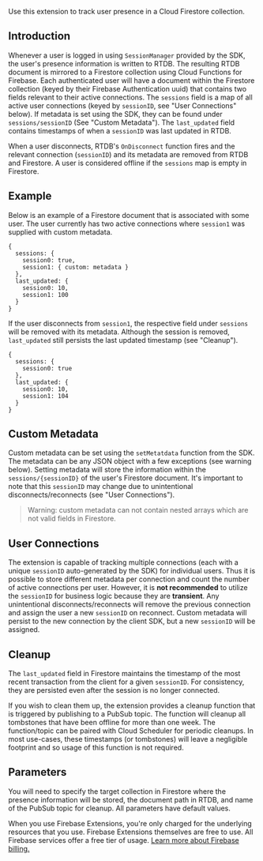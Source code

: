 Use this extension to track user presence in a Cloud Firestore collection.

## Introduction
Whenever a user is logged in using `SessionManager` provided by the SDK, the user's presence information is written to RTDB. The resulting RTDB document is mirrored to a Firestore collection using Cloud Functions for Firebase. Each authenticated user will have a document within the Firestore collection (keyed by their Firebase Authentication uuid) that contains two fields relevant to their active connections. The `sessions` field is a map of all active user connections (keyed by `sessionID`, see "User Connections" below). If metadata is set using the SDK, they can be found under `sessions/sessionID` (See "Custom Metadata"). The `last_updated` field contains timestamps of when a `sessionID` was last updated in RTDB.
 
 When a user disconnects, RTDB's `OnDisconnect` function fires and the relevant connection (`sessionID`) and its metadata are removed from RTDB and Firestore. A user is considered offline if the `sessions` map is empty in Firestore.
 
 ## Example
 
 Below is an example of a Firestore document that is associated with some user. The user currently has two active connections where `session1` was supplied with custom metadata.

```
{ 
  sessions: {
    session0: true,
    session1: { custom: metadata }
  },
  last_updated: {
    session0: 10,
    session1: 100
  }
}
```
If the user disconnects from `session1`, the respective field under `sessions` will be removed with its metadata. Although the session is removed, `last_updated` still persists the last updated timestamp (see "Cleanup").
```
{ 
  sessions: {
    session0: true
  },
  last_updated: {
    session0: 10,
    session1: 104
  }
}
```

## Custom Metadata
Custom metadata can be set using the `setMetatdata` function from the SDK. The metadata can be any JSON object with a few exceptions (see warning below). Setting metadata will store the information within the `sessions/{sessionID}` of the user's Firestore document. It's important to note that this `sessionID` may change due to unintentional disconnects/reconnects (see "User Connections"). 

> Warning: custom metadata can not contain nested arrays which are not valid fields in Firestore.

## User Connections
The extension is capable of tracking multiple connections (each with a unique `sessionID` auto-generated by the SDK) for individual users. Thus it is possible to store different metadata per connection and count the number of active connections per user. However, it is **not recommended** to utilize the `sessionID` for business logic because they are **transient**. Any unintentional disconnects/reconnects will remove the previous connection and assign the user a new `sessionID` on reconnect. Custom metadata will persist to the new connection by the client SDK, but a new `sessionID` will be assigned.

## Cleanup
The `last_updated` field in Firestore maintains the timestamp of the most recent transaction from the client for a given `sessionID`. For consistency, they are persisted even after the session is no longer connected.

If you wish to clean them up, the extension provides a cleanup function that is triggered by publishing to a PubSub topic. The function will cleanup all tombstones that have been offline for more than one week. The function/topic can be paired with Cloud Scheduler for periodic cleanups. In most use-cases, these timestamps (or tombstones) will leave a negligible footprint and so usage of this function is not required.

## Parameters
You will need to specify the target collection in Firestore where the presence information will be stored, the document path in RTDB, and name of the PubSub topic for cleanup. All parameters have default values.

When you use Firebase Extensions, you're only charged for the underlying resources that you use. Firebase Extensions themselves are free to use. All Firebase services offer a free tier of usage. [Learn more about Firebase billing.](https://firebase.google.com/pricing)